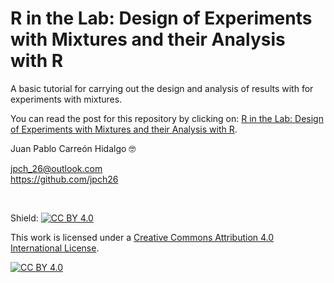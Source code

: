 R in the Lab: Design of Experiments with Mixtures and their Analysis with R
================
A basic tutorial for carrying out the design and analysis of results with for experiments with mixtures.  

You can read the post for this repository by clicking on: <a href="https://r-inthelab.net/2022/07/01/design-of-experiments-with-mixtures-and-their-analysis-with-r/" target="_blank">R in the Lab: Design of Experiments with Mixtures and their Analysis with R</a>.

Juan Pablo Carreón Hidalgo 🤓

<jpch_26@outlook.com>  
<https://github.com/jpch26>

 

Shield: [![CC BY 4.0][cc-by-shield]][cc-by]

This work is licensed under a
[Creative Commons Attribution 4.0 International License][cc-by].

[![CC BY 4.0][cc-by-image]][cc-by]

[cc-by]: http://creativecommons.org/licenses/by/4.0/
[cc-by-image]: https://i.creativecommons.org/l/by/4.0/88x31.png
[cc-by-shield]: https://img.shields.io/badge/License-CC%20BY%204.0-lightgrey.svg
